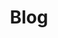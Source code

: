 ---
title: 'Blog'
description: 'Compartimos nuestro conocimiento y experiencia contigo.'
image: 'https://droni.co/attachments/yii2-vs-laravel-comparacion-sesgada.png'
created_at: '2022-02-28'
---